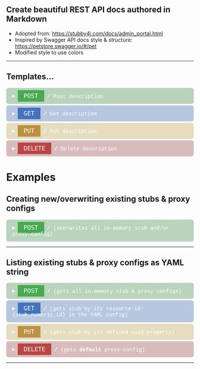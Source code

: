 ## Create beautiful REST API docs authored in Markdown

- Adopted from: https://stubby4j.com/docs/admin_portal.html
- Inspired by Swagger API docs style & structure: https://petstore.swagger.io/#/pet
- Modified style to use colors
------------------------------------------------------------------------------------------

<style>

summary{
  color: white;
}

details{
  font-family: "Jetbrains Mono", Consolas,"courier new";
  color: white;
  border-radius: 6px;
  padding: 12px 16px 12px 16px;
  margin: 4px 0px 4px 0px;
}

.api_tag{
  style=' font-family: Consolas,"courier new";
  font-color: white;  
  color: white;
  padding: 6px 16px 6px 16px;
  font-size: 115%;
}


.post{
  background-color:rgba(64, 138, 70, 0.36);
}

code.post{
  background-color:rgb(73, 170, 82);
}

.get{
  background-color:rgba(56, 102, 170, 0.36);
}

code.get{
  background-color:rgb(68, 115, 187);
}

.put{
  background-color:rgba(189, 160, 82, 0.36);
}

code.put{
  background-color:rgb(187, 145, 68);
}

.delete{
  background-color:rgba(151, 74, 74, 0.36);
}

code.delete{
  background-color:rgb(187, 68, 68);
}
</style>






## Templates...

<details class='post'>
   <summary><code class='api_tag post'>POST</code><b> /</b> Post description</summary>

### Description

A short summary of what it does, and metadata needed.

### Parameters

> None

### Json
> Json

### Responses

> | http code     | description           | content-type              | response                                                            |
> |---------------|-----------------------| --------------------------|---------------------------------------------------------------------|
> | `200/300/400`         | description    | `application/json`        | `{"status": 500,"error": "6001","message": "locación no existe"}`    |

### Example 

> ```json
>   {Example to make a request}
> ```

</details>

<details class='get'>
 <summary><code class='api_tag get'>GET</code><b> /</b> Get description</summary>

### Description

A short summary of what it does, and metadata needed.

### Parameters

> None

### Json
> Json

### Responses

> | http code     | description           | content-type              | response                                                            |
> |---------------|-----------------------| --------------------------|---------------------------------------------------------------------|
> | `200/300/400`         | description    | `application/json`        | `{"status": 500,"error": "6001","message": "locación no existe"}`    |

### Example 

> ```json
>   {Example to make a request}
> ```

</details>

<details class='put'>
 <summary><code class='api_tag put'>PUT</code><b> /</b> Put description</summary>

### Description

A short summary of what it does, and metadata needed.

### Parameters

> None

### Json
> Json

### Responses

> | http code     | description           | content-type              | response                                                            |
> |---------------|-----------------------| --------------------------|---------------------------------------------------------------------|
> | `200/300/400`         | description    | `application/json`        | `{"status": 500,"error": "6001","message": "locación no existe"}`    |

### Example 

> ```json
>   {Example to make a request}
> ```

</details>


<details class='delete'>
 <summary><code class='api_tag delete'>DELETE</code><b> /</b> Delete description</summary>

### Description

A short summary of what it does, and metadata needed.

### Parameters

> None

### Json
> Json

### Responses

> | http code     | description           | content-type              | response                                                            |
> |---------------|-----------------------| --------------------------|---------------------------------------------------------------------|
> | `200/300/400`         | description    | `application/json`        | `{"status": 500,"error": "6001","message": "locación no existe"}`    |

### Example 

> ```json
>   {Example to make a request}
> ```

</details>


# Examples

## Creating new/overwriting existing stubs & proxy configs

<details class='post'>
 <summary><code class='api_tag post'>POST</code><b> /</b> (overwrites all in-memory stub and/or proxy-config)</summary>

### Parameters

> | name      |  type     | data type               | description                                                           |
> |-----------|-----------|-------------------------|-----------------------------------------------------------------------|
> | None      |  required | object (JSON or YAML)   | N/A  |


### Responses

> | http code     | content-type                      | response                                                            |
> |---------------|-----------------------------------|---------------------------------------------------------------------|
> | `201`         | `text/plain;charset=UTF-8`        | `Configuration created successfully`                                |
> | `400`         | `application/json`                | `{"code":"400","message":"Bad Request"}`                            |
> | `405`         | `text/html;charset=utf-8`         | None                                                                |

### Example cURL

> ```javascript
>  curl -X POST -H "Content-Type: application/json" --data @post.json http://localhost:8889/
> ```

</details>

------------------------------------------------------------------------------------------

## Listing existing stubs & proxy configs as YAML string

<details class='post'>
   <summary><code class='api_tag post'>POST</code><b> /</b> (gets all in-memory stub & proxy configs)</summary>

### Parameters

> None

### Responses

> | http code     | content-type                      | response                                                            |
> |---------------|-----------------------------------|---------------------------------------------------------------------|
> | `200`         | `text/plain;charset=UTF-8`        | YAML string                                                         |

### Example cURL

> ```javascript
>  curl -X GET -H "Content-Type: application/json" http://localhost:8889/
> ```

</details>

<details class='get'>
 <summary><code class='api_tag get'>GET</code><b> /</b> (gets stub by its resource-id-{stub_numeric_id} in the YAML config)</summary>
 

### Parameters

> | name              |  type     | data type      | description                         |
> |-------------------|-----------|----------------|-------------------------------------|
> | `stub_numeric_id` |  required | int ($int64)   | The specific stub numeric id        |

### Responses

> | http code     | content-type                      | response                                                            |
> |---------------|-----------------------------------|---------------------------------------------------------------------|
> | `200`         | `text/plain;charset=UTF-8`        | YAML string                                                         |
> | `400`         | `application/json`                | `{"code":"400","message":"Bad Request"}`                            |

### Example cURL

> ```javascript
>  curl -X GET -H "Content-Type: application/json" http://localhost:8889/0
> ```

</details>

<details class='put'>
 <summary><code class='api_tag put'>PUT</code><b> /</b> (gets stub by its defined uuid property)</summary>

### Parameters

> | name   |  type      | data type      | description                                          |
> |--------|------------|----------------|------------------------------------------------------|
> | `uuid` |  required  | string         | The specific stub unique idendifier                  |

### Responses

> | http code     | content-type                      | response                                                            |
> |---------------|-----------------------------------|---------------------------------------------------------------------|
> | `200`         | `text/plain;charset=UTF-8`        | YAML string                                                         |
> | `400`         | `application/json`                | `{"code":"400","message":"Bad Request"}`                            |

### Example cURL

> ```javascript
>  curl -X GET -H "Content-Type: application/json" http://localhost:8889/some-unique-uuid-string
> ```

</details>


<details class='delete'>
 <summary><code class='api_tag delete'>DELETE</code><b> /</b> (gets <b>default</b> proxy-config)</summary>

### Parameters

> None

### Responses

> | http code     | content-type                      | response                                                            |
> |---------------|-----------------------------------|---------------------------------------------------------------------|
> | `200`         | `text/plain;charset=UTF-8`        | YAML string                                                         |
> | `400`         | `application/json`                | `{"code":"400","message":"Bad Request"}`                            |

### Example cURL

> ```javascript
>  curl -X GET -H "Content-Type: application/json" http://localhost:8889/proxy-config/default
> ```

</details>

------------------------------------------------------------------------------------------
